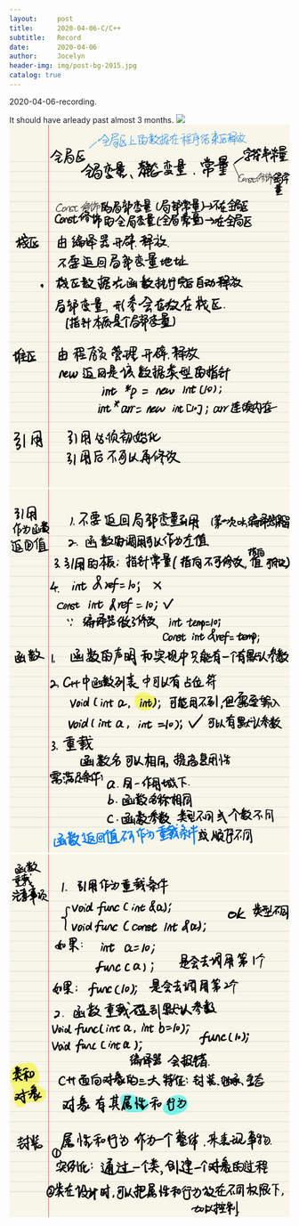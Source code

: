 ```yaml
---
layout:     post
title:      2020-04-06-C/C++
subtitle:   Record
date:       2020-04-06
author:     Jocelyn
header-img: img/post-bg-2015.jpg
catalog: true
---
```



2020-04-06-recording.

It should have arleady past almost 3 months.
<img src="img/post-bg-2015.jpg">
![img](2020-04-06-2.jpg)
![avatar](2020-04-06-3.jpg)
![avatar](2020-04-06-4.jpg)
